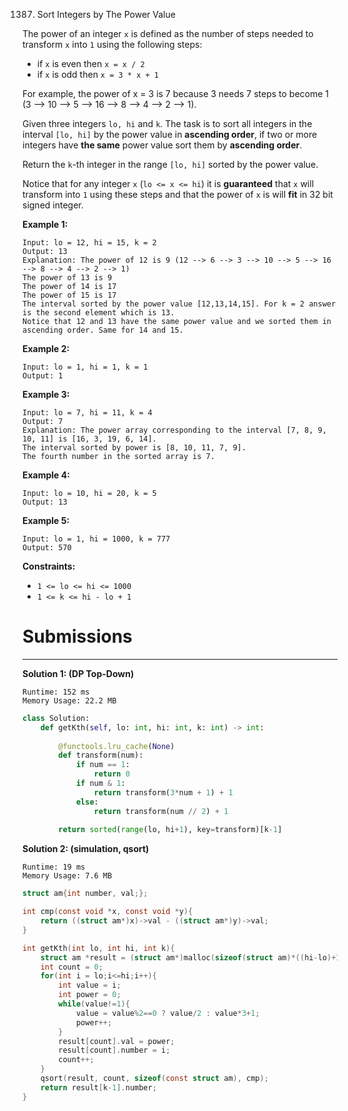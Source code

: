 1387. Sort Integers by The Power Value

The power of an integer `x` is defined as the number of steps needed to transform `x` into `1` using the following steps:

* if `x` is even then `x = x / 2`
* if `x` is odd then `x = 3 * x + 1`

For example, the power of x = 3 is 7 because 3 needs 7 steps to become 1 (3 --> 10 --> 5 --> 16 --> 8 --> 4 --> 2 --> 1).

Given three integers `lo, hi` and `k`. The task is to sort all integers in the interval `[lo, hi]` by the power value in **ascending order**, if two or more integers have **the same** power value sort them by **ascending order**.

Return the `k`-th integer in the range `[lo, hi]` sorted by the power value.

Notice that for any integer `x` (`lo <= x <= hi`) it is **guaranteed** that `x` will transform into `1` using these steps and that the power of `x` is will **fit** in 32 bit signed integer.

 

**Example 1:**
```
Input: lo = 12, hi = 15, k = 2
Output: 13
Explanation: The power of 12 is 9 (12 --> 6 --> 3 --> 10 --> 5 --> 16 --> 8 --> 4 --> 2 --> 1)
The power of 13 is 9
The power of 14 is 17
The power of 15 is 17
The interval sorted by the power value [12,13,14,15]. For k = 2 answer is the second element which is 13.
Notice that 12 and 13 have the same power value and we sorted them in ascending order. Same for 14 and 15.
```

**Example 2:**
```
Input: lo = 1, hi = 1, k = 1
Output: 1
```

**Example 3:**
```
Input: lo = 7, hi = 11, k = 4
Output: 7
Explanation: The power array corresponding to the interval [7, 8, 9, 10, 11] is [16, 3, 19, 6, 14].
The interval sorted by power is [8, 10, 11, 7, 9].
The fourth number in the sorted array is 7.
```

**Example 4:**
```
Input: lo = 10, hi = 20, k = 5
Output: 13
```

**Example 5:**
```
Input: lo = 1, hi = 1000, k = 777
Output: 570
```

**Constraints:**

* `1 <= lo <= hi <= 1000`
* `1 <= k <= hi - lo + 1`

# Submissions
---
**Solution 1: (DP Top-Down)**
```
Runtime: 152 ms
Memory Usage: 22.2 MB
```
```python
class Solution:
    def getKth(self, lo: int, hi: int, k: int) -> int:
        
        @functools.lru_cache(None)
        def transform(num):
            if num == 1:
                return 0
            if num & 1:
                return transform(3*num + 1) + 1
            else:
                return transform(num // 2) + 1
            
        return sorted(range(lo, hi+1), key=transform)[k-1]
```

**Solution 2: (simulation, qsort)**
```
Runtime: 19 ms
Memory Usage: 7.6 MB
```
```c
struct am{int number, val;};

int cmp(const void *x, const void *y){
    return ((struct am*)x)->val - ((struct am*)y)->val;
}

int getKth(int lo, int hi, int k){
    struct am *result = (struct am*)malloc(sizeof(struct am)*((hi-lo)+1));
    int count = 0;
    for(int i = lo;i<=hi;i++){
        int value = i;
        int power = 0;
        while(value!=1){
            value = value%2==0 ? value/2 : value*3+1;
            power++;
        }
        result[count].val = power;
        result[count].number = i;
        count++;
    }
    qsort(result, count, sizeof(const struct am), cmp);
    return result[k-1].number;
}
```
